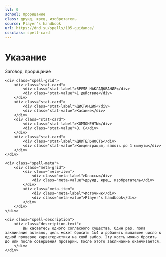 ```yaml
---
lvl: 0
school: прорицание
class: друид, жрец, изобретатель
source: Player's handbook
url: https://dnd.su/spells/105-guidance/
cssclass: spell-card
---
```


<div class="spell-container">
    <div class="spell-header">
        <h1 class="spell-name">Указание</h1>
        <div class="spell-level">Заговор, прорицание</div>
    </div>
    
    <div class="spell-grid">
        <div class="stat-card">
            <div class="stat-label">ВРЕМЯ НАКЛАДЫВАНИЯ</div>
            <div class="stat-value">1 действие</div>
        </div>
        <div class="stat-card">
            <div class="stat-label">ДИСТАНЦИЯ</div>
            <div class="stat-value">Касание</div>
        </div>
        <div class="stat-card">
            <div class="stat-label">КОМПОНЕНТЫ</div>
            <div class="stat-value">В, С</div>
        </div>
        <div class="stat-card">
            <div class="stat-label">ДЛИТЕЛЬНОСТЬ</div>
            <div class="stat-value">Концентрация, вплоть до 1 минуты</div>
        </div>
    </div>
    
    <div class="spell-meta">
        <div class="meta-grid">
            <div class="meta-item">
                <div class="meta-label">Классы</div>
                <div class="meta-value">друид, жрец, изобретатель</div>
            </div>
            <div class="meta-item">
                <div class="meta-label">Источник</div>
                <div class="meta-value">Player's handbook</div>
            </div>
        </div>
    </div>
    
    <div class="spell-description">
        <div class="description-text">
            Вы касаетесь одного согласного существа. Один раз, пока заклинание активно, цель может бросить 1к4 и добавить выпавшее число к одной проверке характеристики на свой выбор. Эту кость можно бросить до или после совершения проверки. После этого заклинание оканчивается.
        </div>
    </div>
</div>